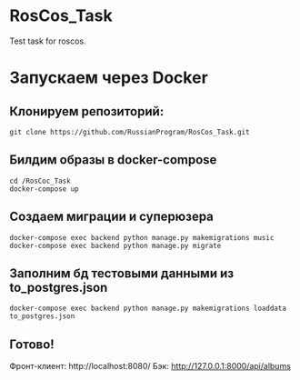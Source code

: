 # RosCos_Task
Test task for roscos.

# Запускаем через Docker
## Клонируем репозиторий:
```
git clone https://github.com/RussianProgram/RosCos_Task.git
```

## Билдим образы в docker-compose
```
cd /RosCoc_Task
docker-compose up
```
## Создаем миграции и суперюзера
```
docker-compose exec backend python manage.py makemigrations music
docker-compose exec backend python manage.py migrate
```
## Заполним бд тестовыми данными из to_postgres.json
```
docker-compose exec backend python manage.py makemigrations loaddata to_postgres.json
```

## Готово! 
Фронт-клиент: http://localhost:8080/
Бэк: http://127.0.0.1:8000/api/albums
